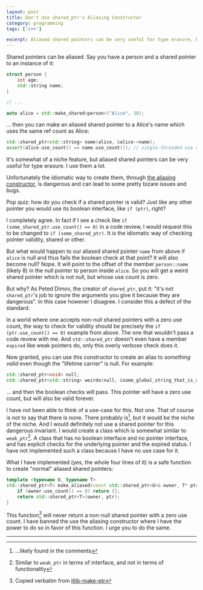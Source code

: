 ```yaml
---
layout: post
title: Don't Use shared_ptr's Aliasing Constructor
category: programming
tags: ['c++']

excerpt: Aliased shared pointers can be very useful for type erasure, but the idiomatic way to create them is dangerous
---
```


Shared pointers can be aliased. Say you have a person and a shared pointer to an instance of it:

```c++
struct person {
    int age;
    std::string name;
}

// ...

auto alice = std::make_shared<person>("Alice", 38);
```

... then you can make an aliased shared pointer to a Alice's name which uses the same ref count as Alice:

```c++
std::shared_ptr<std::string> name(alice, &alice->name);
assert(alice.use_count() == name.use_count()); // single-threaded use only
```

It's somewhat of a niche feature, but aliased shared pointers can be very useful for type erasure. I use them a lot.

Unfortunately the idiomatic way to create them, through [the aliasing constructor](https://en.cppreference.com/w/cpp/memory/shared_ptr/shared_ptr#:~:text=The%20aliasing%20constructor), is dangerous and can lead to some pretty bizare issues and bugs.

Pop quiz: how do you check if a shared pointer is valid? Just like any other pointer you would use its boolean interface, like `if (ptr)`, right?

I completely agree. In fact if I see a check like `if (some_shared_ptr.use_count() == 0)` in a code review, I would request this to be changed to `if (some_shared_ptr)`. It *is* the idiomatic way of checking pointer validity, shared or other.

But what would happen to our aliased shared pointer `name` from above if `alice` is null and thus fails the boolean check at that point? It will also become null? Nope. It will point to the offset of the member `person::name` (likely 8) in the null pointer to person inside `alice`. So you will get a weird shared pointer which is not null, but whose use count is zero.

But why? As Peted Dimov, the creator of `shared_ptr`, put it: "it's not `shared_ptr`'s job to ignore the arguments you give it because they are dangerous". In this case however I disagree. I consider this a defect of the standard.

In a world where one accepts non-null shared pointers with a zero use count, the way to check for validity should be precisely the `if (ptr.use_count() == 0)` example from above. The one that wouldn't pass a code review with me. And `std::shared_ptr` doesn't even have a member `expired` like weak pointers do, only this overly verbose check does it.

Now granted, you can use this constructor to create an alias to *something valid* even though the "lifetime carrier" is null. For example:

```c++
std::shared_ptr<void> null;
std::shared_ptr<std::string> weirdo(null, &some_global_string_that_is_always_valid);
```

... and then the boolean checks will pass. This pointer will have a zero use count, but will also be valid forever.

I have not been able to think of a use-case for this. Not one. That of course is not to say that there is none. There probably is[^1], but it would be the niche of the niche. And I would definitely not use a shared pointer for this dangerous invariant. I would create a class which is somewhat similar to `weak_ptr`[^2]. A class that has no boolean interface and no pointer interface, and has explicit checks for the underlying pointer and the expired status. I have not implemented such a class because I have no use case for it.

What I have implemented (yes, the whole four lines of it) is a safe function to create "normal" aliased shared pointers:

```c++
template <typename U, typename T>
std::shared_ptr<T> make_aliased(const std::shared_ptr<U>& owner, T* ptr) {
    if (owner.use_count() == 0) return {};
    return std::shared_ptr<T>(owner, ptr);
}
```

This function[^3] will never return a non-null shared pointer with a zero use count. I have banned the use the aliasing constructor where I have the power to do so in favor of this function. I urge you to do the same.

___

[^1]: ...likely found in the comments
[^2]: Similar to `weak_ptr` in terms of interface, and not in terms of functionality
[^3]: Copied verbatim from [itlib-make-ptr](https://github.com/iboB/itlib/blob/master/include/itlib/make_ptr.hpp)
